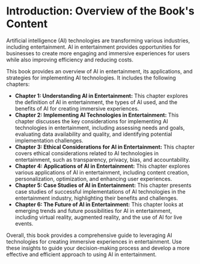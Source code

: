 Introduction: Overview of the Book's Content
============================================

Artificial intelligence (AI) technologies are transforming various industries, including entertainment. AI in entertainment provides opportunities for businesses to create more engaging and immersive experiences for users while also improving efficiency and reducing costs.

This book provides an overview of AI in entertainment, its applications, and strategies for implementing AI technologies. It includes the following chapters:

* **Chapter 1: Understanding AI in Entertainment:** This chapter explores the definition of AI in entertainment, the types of AI used, and the benefits of AI for creating immersive experiences.
* **Chapter 2: Implementing AI Technologies in Entertainment:** This chapter discusses the key considerations for implementing AI technologies in entertainment, including assessing needs and goals, evaluating data availability and quality, and identifying potential implementation challenges.
* **Chapter 3: Ethical Considerations for AI in Entertainment:** This chapter covers ethical considerations related to AI technologies in entertainment, such as transparency, privacy, bias, and accountability.
* **Chapter 4: Applications of AI in Entertainment:** This chapter explores various applications of AI in entertainment, including content creation, personalization, optimization, and enhancing user experiences.
* **Chapter 5: Case Studies of AI in Entertainment:** This chapter presents case studies of successful implementations of AI technologies in the entertainment industry, highlighting their benefits and challenges.
* **Chapter 6: The Future of AI in Entertainment:** This chapter looks at emerging trends and future possibilities for AI in entertainment, including virtual reality, augmented reality, and the use of AI for live events.

Overall, this book provides a comprehensive guide to leveraging AI technologies for creating immersive experiences in entertainment. Use these insights to guide your decision-making process and develop a more effective and efficient approach to using AI in entertainment.
